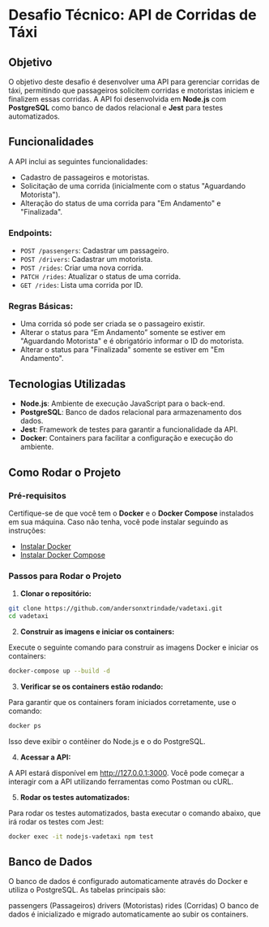 # Desafio Técnico: API de Corridas de Táxi

## Objetivo

O objetivo deste desafio é desenvolver uma API para gerenciar corridas de táxi, permitindo que passageiros solicitem corridas e motoristas iniciem e finalizem essas corridas. A API foi desenvolvida em **Node.js** com **PostgreSQL** como banco de dados relacional e **Jest** para testes automatizados.

## Funcionalidades

A API inclui as seguintes funcionalidades:
- Cadastro de passageiros e motoristas.
- Solicitação de uma corrida (inicialmente com o status "Aguardando Motorista").
- Alteração do status de uma corrida para "Em Andamento" e "Finalizada".
  
### Endpoints:

- `POST /passengers`: Cadastrar um passageiro.
- `POST /drivers`: Cadastrar um motorista.
- `POST /rides`: Criar uma nova corrida.
- `PATCH /rides`: Atualizar o status de uma corrida.
- `GET /rides`: Lista uma corrida por ID.

### Regras Básicas:

- Uma corrida só pode ser criada se o passageiro existir.
- Alterar o status para “Em Andamento” somente se estiver em "Aguardando Motorista" e é obrigatório informar o ID do motorista.
- Alterar o status para "Finalizada" somente se estiver em "Em Andamento".

## Tecnologias Utilizadas

- **Node.js**: Ambiente de execução JavaScript para o back-end.
- **PostgreSQL**: Banco de dados relacional para armazenamento dos dados.
- **Jest**: Framework de testes para garantir a funcionalidade da API.
- **Docker**: Containers para facilitar a configuração e execução do ambiente.

## Como Rodar o Projeto

### Pré-requisitos

Certifique-se de que você tem o **Docker** e o **Docker Compose** instalados em sua máquina. Caso não tenha, você pode instalar seguindo as instruções:

- [Instalar Docker](https://docs.docker.com/get-docker/)
- [Instalar Docker Compose](https://docs.docker.com/compose/install/)

### Passos para Rodar o Projeto

1. **Clonar o repositório:**

```bash
git clone https://github.com/andersonxtrindade/vadetaxi.git
cd vadetaxi
```

2. **Construir as imagens e iniciar os containers:**

Execute o seguinte comando para construir as imagens Docker e iniciar os containers:

```bash
docker-compose up --build -d
```

3. **Verificar se os containers estão rodando:**

Para garantir que os containers foram iniciados corretamente, use o comando:

```bash
docker ps
```
Isso deve exibir o contêiner do Node.js e o do PostgreSQL.

4. **Acessar a API:**

A API estará disponível em http://127.0.0.1:3000. Você pode começar a interagir com a API utilizando ferramentas como Postman ou cURL.

5. **Rodar os testes automatizados:**

Para rodar os testes automatizados, basta executar o comando abaixo, que irá rodar os testes com Jest:

```bash
docker exec -it nodejs-vadetaxi npm test
```

## Banco de Dados
O banco de dados é configurado automaticamente através do Docker e utiliza o PostgreSQL. As tabelas principais são:

passengers (Passageiros)
drivers (Motoristas)
rides (Corridas)
O banco de dados é inicializado e migrado automaticamente ao subir os containers.
